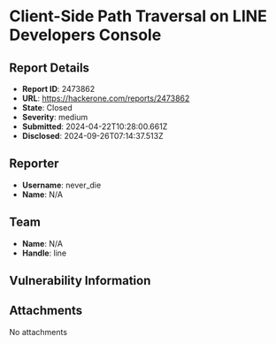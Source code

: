 # Client-Side Path Traversal on LINE Developers Console

## Report Details
- **Report ID**: 2473862
- **URL**: https://hackerone.com/reports/2473862
- **State**: Closed
- **Severity**: medium
- **Submitted**: 2024-04-22T10:28:00.661Z
- **Disclosed**: 2024-09-26T07:14:37.513Z

## Reporter
- **Username**: never_die
- **Name**: N/A

## Team
- **Name**: N/A
- **Handle**: line

## Vulnerability Information


## Attachments
No attachments
